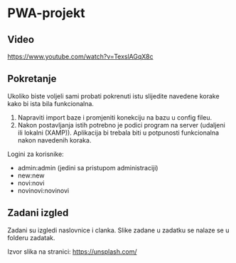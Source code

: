 # PWA-projekt

## Video
https://www.youtube.com/watch?v=TexslAGqX8c

## Pokretanje
Ukoliko biste voljeli sami probati pokrenuti istu slijedite navedene korake kako bi ista bila funkcionalna.
1. Napraviti import baze i promjeniti konekciju na bazu u config fileu.
1. Nakon postavljanja istih potrebno je podici program na server (udaljeni ili lokalni (XAMP)).
Aplikacija bi trebala biti u potpunosti funkcionalna nakon navedenih koraka.

Logini za korisnike:

- admin:admin (jedini sa pristupom administraciji)
- new:new
- novi:novi
- novinovi:novinovi

## Zadani izgled
Zadani su izgledi naslovnice i clanka. Slike zadane u zadatku se nalaze se u folderu zadatak.

Izvor slika na stranici: https://unsplash.com/
